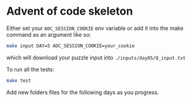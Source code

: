 # Advent of code skeleton


Either set your `AOC_SESSION_COOKIE` env variable or add it into the make command as an argument like so:
```bash
make input DAY=5 AOC_SESSION_COOKIE=your_cookie
```
which will download your puzzle input into `./inputs/day05/Q_input.txt`

To run all the tests:

```bash
make test
```

Add new folders files for the following days as you progress. 